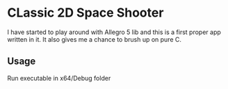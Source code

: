 # CLassic 2D Space Shooter
I have started to play around with Allegro 5 lib and this is a first proper app written in it. It also gives me a chance to brush up on pure C.

## Usage
Run executable in x64/Debug folder

